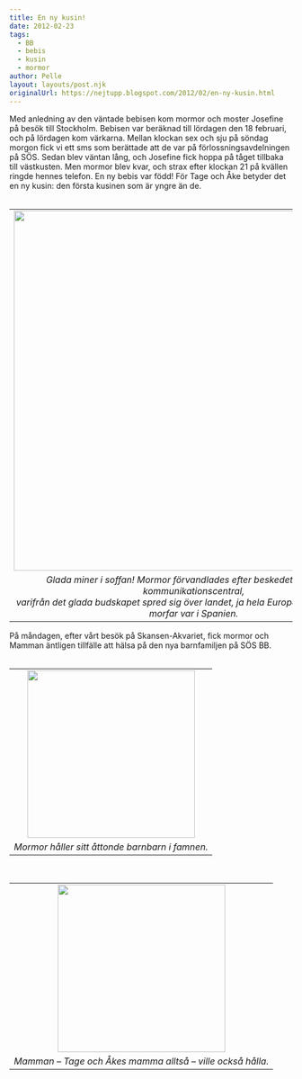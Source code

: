 ```yaml
---
title: En ny kusin!
date: 2012-02-23
tags: 
  - BB
  - bebis
  - kusin
  - mormor	
author: Pelle
layout: layouts/post.njk
originalUrl: https://nejtupp.blogspot.com/2012/02/en-ny-kusin.html
---
```


<div class="separator" style="clear: both; text-align: left;">Med anledning av den väntade bebisen kom mormor och moster Josefine på besök till Stockholm. Bebisen var beräknad till lördagen den 18 februari, och på lördagen kom värkarna. Mellan klockan sex och sju på söndag morgon fick vi ett sms som berättade att de var på förlossningsavdelningen på SÖS. Sedan blev väntan lång, och Josefine fick hoppa på tåget tillbaka till västkusten. Men mormor blev kvar, och strax efter klockan 21 på kvällen ringde hennes telefon. En ny bebis var född! För Tage och Åke betyder det en ny kusin: den första kusinen som är yngre än de.</div><div class="separator" style="clear: both; text-align: center;"><br></div><table align="center" cellpadding="0" cellspacing="0" class="tr-caption-container" style="margin-left: auto; margin-right: auto; text-align: center;"><tbody><tr><td style="text-align: center;"><img src="../../../../img/Besked+om+ny+kusin-_MG_0935.jpg" width="640"></td></tr><tr><td class="tr-caption" style="text-align: center;"><i>Glada miner i soffan! Mormor förvandlades efter beskedet till en riktig kommunikationscentral, <br>varifrån det glada budskapet spred sig över landet, ja hela Europa faktiskt eftersom morfar var i Spanien.</i></td></tr></tbody></table><div class="separator" style="clear: both; text-align: left;">På måndagen, efter vårt besök på Skansen-Akvariet, fick mormor och Mamman äntligen tillfälle att hälsa på den nya barnfamiljen på SÖS BB.</div><div class="separator" style="clear: both; text-align: center;"><br></div><table align="center" cellpadding="0" cellspacing="0" class="tr-caption-container" style="margin-left: auto; margin-right: auto; text-align: center;"><tbody><tr><td style="text-align: center;"><img src="../../../../img/IMG_0473.JPG" width="298"></td></tr><tr><td class="tr-caption" style="text-align: center;"><i>Mormor håller sitt åttonde barnbarn i famnen.</i></td></tr></tbody></table><div class="separator" style="clear: both; text-align: center;"><br></div><table align="center" cellpadding="0" cellspacing="0" class="tr-caption-container" style="margin-left: auto; margin-right: auto; text-align: center;"><tbody><tr><td style="text-align: center;"><img src="../../../../img/IMG_0477.JPG" width="298"></td></tr><tr><td class="tr-caption" style="text-align: center;"><i>Mamman – Tage och Åkes mamma alltså – ville också hålla.</i></td></tr></tbody></table>
